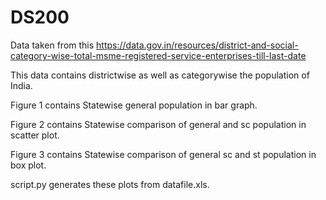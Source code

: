 # DS200

Data taken from this https://data.gov.in/resources/district-and-social-category-wise-total-msme-registered-service-enterprises-till-last-date


This data contains districtwise as well as categorywise the population of India.


Figure 1 contains Statewise general population in bar graph.


Figure 2 contains Statewise comparison of general and sc population in scatter plot.


Figure 3 contains Statewise comparison of general sc and st population in box plot.


script.py generates these plots from datafile.xls.
